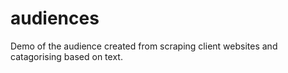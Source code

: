 # audiences
Demo of the audience created from scraping client websites and catagorising based on text.
